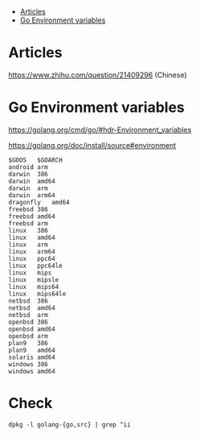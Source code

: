 <!-- TOC -->

- [Articles](#articles)
- [Go Environment variables](#go-environment-variables)

<!-- /TOC -->

# Articles
https://www.zhihu.com/question/21409296 (Chinese)

# Go Environment variables
https://golang.org/cmd/go/#hdr-Environment_variables

https://golang.org/doc/install/source#environment

	$GOOS	$GOARCH
    android	arm
    darwin	386
    darwin	amd64
    darwin	arm
    darwin	arm64
    dragonfly	amd64
    freebsd	386
    freebsd	amd64
    freebsd	arm
    linux	386
    linux	amd64
    linux	arm
    linux	arm64
    linux	ppc64
    linux	ppc64le
    linux	mips
    linux	mipsle
    linux	mips64
    linux	mips64le
    netbsd	386
    netbsd	amd64
    netbsd	arm
    openbsd	386
    openbsd	amd64
    openbsd	arm
    plan9	386
    plan9	amd64
    solaris	amd64
    windows	386
    windows	amd64

# Check
    dpkg -l golang-{go,src} | grep ^ii

